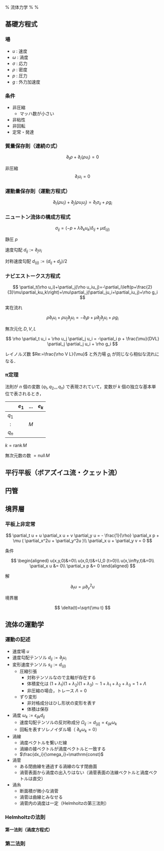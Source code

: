 % 流体力学
%
%

## 基礎方程式
### 場
- $u$ : 速度
- $\omega$ : 渦度
- $\sigma$ : 応力
- $\rho$ : 密度
- $p$ : 圧力
- $g$ : 外力加速度

### 条件
- 非圧縮
  - マッハ数が小さい
- 非粘性
- 非回転
- 定常・発達

### 質量保存則（連続の式）
$$
\partial_t\rho+\partial_i(\rho u_i)=0
$$

非圧縮
$$
\partial_iu_i=0
$$

### 運動量保存則（運動方程式）

$$
\partial_t(\rho u_i)+\partial_j(\rho u_i u_j)=\partial_i\sigma_{ii}+\rho g_i
$$

### ニュートン流体の構成方程式

$$
\sigma_{ij}=(-p+\lambda\partial_ku_k)\delta_{ij}+\mu d_{(ij)}
$$

静圧 $p$

速度勾配 $d_{ij}:=\partial_ju_i$ 

対称速度勾配 $d_{(ij)}:=(d_{ij}+d_{ji})/2$

### ナビエストークス方程式

$$
\partial_t(\rho u_i)+\partial_j(\rho u_iu_j)=-\partial_i\left(p+\frac{2}{3}\mu\partial_ku_k\right)+\mu\partial_j(\partial_ju_i+\partial_iu_j)+\rho g_i
$$

実在流れ

$$
\rho \partial_t u_i + \rho u_j \partial_j u_i = -\partial_i p + \mu \partial_j \partial_j u_i + \rho g_i
$$

無次元化 $D,V,L$ 

$$
\rho \partial_t u_i + \rho u_j \partial_j u_i = -\partial_i p + \frac{\mu}{DVL} \partial_j \partial_j u_i + \rho g_i
$$

レイノルズ数 $Re:=\frac{\rho V L}{\mu}$ と外力場 $g_i$ が同じなら相似な流れになる．

### π定理

法則が $n$ 個の変数 $(q_1,q_2,,,q_n)$ で表現されていて，変数が $k$ 個の独立な基本単位で表されるとき，

|       | $e_1$ | ... | $e_k$ |
| :---: | ----- | --- | ----- |
| $q_1$ |       |     |       |
|   :   |       | $M$ |       |
| $q_n$ |       |     |       |

$k=\mathrm{rank}\,M$

無次元数の数 $=\mathrm{null}\,M$

## 平行平板（ボアズイユ流・クェット流）

## 円管

## 境界層

### 平板上非定常

$$
\partial_t u + u \partial_x u + v \partial_y u = - \frac{1}{\rho} \partial_x p + \mu ( \partial_x^2u + \partial_y^2u )\\
\partial_x u + \partial_y v = 0
$$

条件

$$
\begin{aligned}
u(x,y,0)&=0\\
u(x,0,t)&=U_0 (t>0)\\
u(x,\infty,t)&=0\\
\partial_x u &= 0\\
\partial_x p &= 0
\end{aligned}
$$

解

$$
\partial_tu=\mu\partial_y^2u
$$

境界層

$$
\delta(t)=\sqrt{\mu t}
$$

## 流体の運動学

### 運動の記述

- 速度場 $u$
- 速度勾配テンソル $d_{ij} := \partial_ju_i$
- 変形速度テンソル $s_{ij} := d_{(ij)}$
  - 圧縮引張
    - 対称テンソルなので主軸が存在する
    - 体積変化は $(1+\lambda_1)(1+\lambda_2)(1+\lambda_3) \sim 1 + \lambda_1+\lambda_2+\lambda_3 = 1 + \Lambda$
    - 非圧縮の場合，トレース $\Lambda=0$ 
  - ずり変形 
    - 非対格成分はひし形状の変形を表す
    - 体積は保存
- 渦度 $\omega_k := \epsilon_{ijk}d_{ij}$
  - 速度勾配テンソルの反対称成分 $\Omega_{ij}:=d_{[ij]}=\epsilon_{ijk}\omega_k$
  - 回転を表すソレノイダル場（ $\partial_k\omega_k=0$）
- 渦線
  - 渦度ベクトルを繋いだ線
  - 渦線の接ベクトルが渦度ベクトルと一致する
  - $\frac{dx_i}{\omega_i}=\mathrm{const}$
- 渦菅
  - ある閉曲線を通過する渦線のなす閉曲面
  - 渦菅表面から渦度の出入りはない（渦菅表面の法線ベクトルと渦度ベクトルは直交）
- 渦糸
  - 断面積が微小な渦菅
  - 渦菅は曲線とみなせる
  - 渦菅内の渦度は一定（Helmholtzの第三法則）
  
### Helmholtzの法則

#### 第一法則（渦度方程式）

### 第二法則


